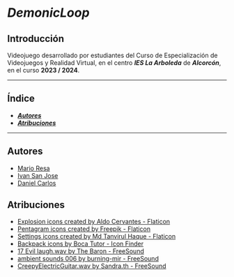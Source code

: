 # ***DemonicLoop***

## Introducción

Videojuego desarrollado por estudiantes del Curso de Especialización de Videojuegos y Realidad Virtual, en el centro ***IES La Arboleda*** de ***Alcorcón***, en el curso **2023 / 2024**.

---

## Índice

- [***Autores***](#autores)
- [***Atribuciones***](#atribuciones)

---

## Autores

- [Mario Resa](https://github.com/Mario999X)
- [Ivan San Jose](https://github.com/ivansanjose1)
- [Daniel Carlos](https://github.com/Loy-Angel)

## Atribuciones

- <a href="https://www.flaticon.com/free-icons/explosion" title="explosion icons">Explosion icons created by Aldo Cervantes - Flaticon</a>
- <a href="https://www.flaticon.com/free-icons/pentagram" title="pentagram icons">Pentagram icons created by Freepik - Flaticon</a>
- <a href="https://www.flaticon.com/free-icons/settings" title="settings icons">Settings icons created by Md Tanvirul Haque - Flaticon</a>
- <a href="https://www.iconfinder.com/iconsets/tutor-icon-set" title="backpack icons">Backpack icons by Boca Tutor - Icon Finder</a>
- <a href="https://freesound.org/people/The%20Baron/sounds/98382/" title="17 Evil laugh.wav">17 Evil laugh.wav by The Baron - FreeSound</a>
- <a href="https://freesound.org/people/burning-mir/sounds/149066/" title="ambient sounds 006">ambient sounds 006 by burning-mir - FreeSound</a>
- <a href="https://freesound.org/people/Sandra.th/sounds/581099/" title="CreepyElectricGuitar.wav">CreepyElectricGuitar.wav by Sandra.th - FreeSound</a>
